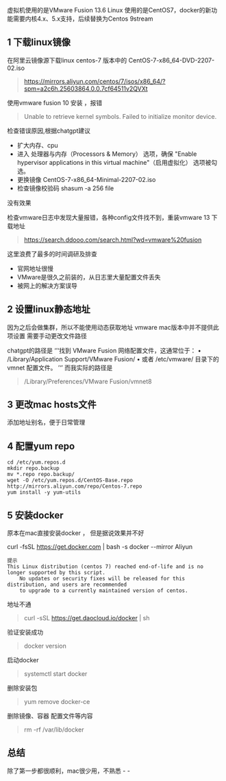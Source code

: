 虚拟机使用的是VMware Fusion 13.6
Linux 使用的是CentOS7，docker的新功能需要内核4.x、5.x支持，后续替换为Centos 9stream



## 1 下载linux镜像

在阿里云镜像源下载linux  centos-7 版本中的 CentOS-7-x86_64-DVD-2207-02.iso

> https://mirrors.aliyun.com/centos/7/isos/x86_64/?spm=a2c6h.25603864.0.0.7cf64511v2QVXt

使用vmware fusion 10 安装 ，报错 

> Unable to retrieve kernel symbols. 
> Failed to initialize monitor device.

检查错误原因,根据chatgpt建议

+ 扩大内存、cpu
+ 进入 处理器与内存（Processors & Memory） 选项，确保 "Enable hypervisor applications in this virtual machine"（启用虚拟化） 选项被勾选。
+ 更换镜像 CentOS-7-x86_64-Minimal-2207-02.iso
+ 检查镜像校验码  shasum -a 256 file

没有效果

检查vmware日志中发现大量报错，各种config文件找不到，重装vmware 13
下载地址

> https://search.ddooo.com/search.html?wd=vmware%20fusion

这里浪费了最多的时间调研及排查

- 官网地址很慢
- VMware是很久之前装的，从日志里大量配置文件丢失
- 被网上的解决方案误导

## 2 设置linux静态地址

因为之后会做集群，所以不能使用动态获取地址
vmware mac版本中并不提供此项设置
需要手动更改文件路径

chatgpt的路径是
‘’‘找到 VMware Fusion 网络配置文件，这通常位于：
	•	/Library/Application Support/VMware Fusion/
	•	或者 /etc/vmware/ 目录下的 vmnet 配置文件。
’‘’
而我实际的路径是

> /Library/Preferences/VMware Fusion/vmnet8

## 3 更改mac hosts文件
添加地址别名，便于日常管理

## 4 配置yum repo

```
cd /etc/yum.repos.d
mkdir repo.backup
mv *.repo repo.backup/
wget -O /etc/yum.repos.d/CentOS-Base.repo http://mirrors.aliyun.com/repo/Centos-7.repo
yum install -y yum-utils
```

## 5 安装docker  

原本在mac直接安装docker ， 但是据说效果并不好


curl -fsSL https://get.docker.com | bash -s docker --mirror Aliyun

```
提示
This Linux distribution (centos 7) reached end-of-life and is no longer supported by this script.
    No updates or security fixes will be released for this distribution, and users are recommended
    to upgrade to a currently maintained version of centos.
```
地址不通

> curl -sSL https://get.daocloud.io/docker | sh



验证安装成功

>  docker version

启动docker

> systemctl start docker

删除安装包

> yum remove docker-ce

删除镜像、容器 配置文件等内容

> rm -rf /var/lib/docker


## 总结

除了第一步都很顺利，mac很少用，不熟悉 - -



